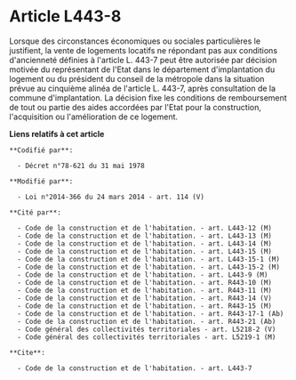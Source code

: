 # Article L443-8

Lorsque des circonstances économiques ou sociales particulières le justifient, la vente de logements locatifs ne répondant
pas aux conditions d'ancienneté définies à l'article L. 443-7 peut être autorisée par décision motivée du représentant de
l'Etat dans le département d'implantation du logement ou du président du conseil de la métropole dans la situation prévue au
cinquième alinéa de l'article L. 443-7, après consultation de la commune d'implantation. La décision fixe les conditions de
remboursement de tout ou partie des aides accordées par l'Etat pour la construction, l'acquisition ou l'amélioration de ce
logement.

**Liens relatifs à cet article**

	**Codifié par**:

	  - Décret n°78-621 du 31 mai 1978

	**Modifié par**:

	  - Loi n°2014-366 du 24 mars 2014 - art. 114 (V)

	**Cité par**:

	  - Code de la construction et de l'habitation. - art. L443-12 (M)
	  - Code de la construction et de l'habitation. - art. L443-13 (M)
	  - Code de la construction et de l'habitation. - art. L443-14 (M)
	  - Code de la construction et de l'habitation. - art. L443-15 (M)
	  - Code de la construction et de l'habitation. - art. L443-15-1 (M)
	  - Code de la construction et de l'habitation. - art. L443-15-2 (M)
	  - Code de la construction et de l'habitation. - art. L443-9 (M)
	  - Code de la construction et de l'habitation. - art. R443-10 (M)
	  - Code de la construction et de l'habitation. - art. R443-11 (M)
	  - Code de la construction et de l'habitation. - art. R443-14 (V)
	  - Code de la construction et de l'habitation. - art. R443-15 (M)
	  - Code de la construction et de l'habitation. - art. R443-17-1 (Ab)
	  - Code de la construction et de l'habitation. - art. R443-21 (Ab)
	  - Code général des collectivités territoriales - art. L5218-2 (V)
	  - Code général des collectivités territoriales - art. L5219-1 (M)

	**Cite**:

	  - Code de la construction et de l'habitation. - art. L443-7
